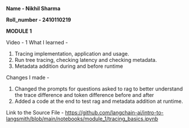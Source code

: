 

**Name - Nikhil Sharma**

**Roll_number - 2410110219**

**MODULE 1**

Video - 1
What I learned - 
1) Tracing implementation, application and usage.
2) Run tree tracing, checking latency and checking metadata.
3) Metadata addition during and before runtime

Changes I made -
1) Changed the prompts for questions asked to rag to better understand the trace difference and token difference before and after
2) Added a code at the end to test rag and metadata addition at runtime.

Link to the Source File - https://github.com/langchain-ai/intro-to-langsmith/blob/main/notebooks/module_1/tracing_basics.ipynb
